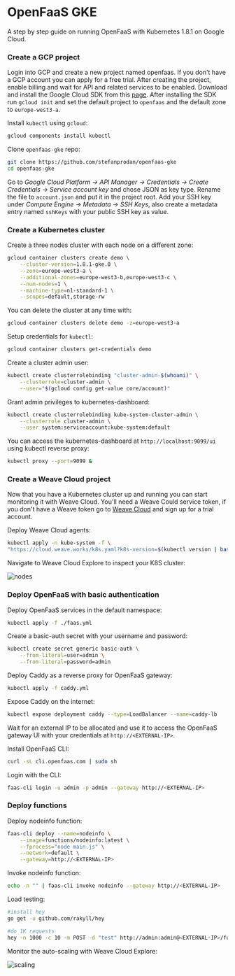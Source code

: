 # OpenFaaS GKE

A step by step guide on running OpenFaaS with Kubernetes 1.8.1 on Google Cloud.

### Create a GCP project

Login into GCP and create a new project named openfaas. If you don't have a GCP account you can apply for 
a free trial. After creating the project, enable billing and wait for API and related services to be enabled.
Download and install the Google Cloud SDK from this [page](https://cloud.google.com/sdk/). After installing 
the SDK run `gcloud init` and set the default project to `openfaas` and the default zone to `europe-west3-a`.

Install `kubectl` using `gcloud`:

```bash
gcloud components install kubectl
```

Clone `openfaas-gke` repo:

```bash
git clone https://github.com/stefanprodan/openfaas-gke
cd openfaas-gke
```

Go to _Google Cloud Platform -> API Manager -> Credentials -> Create Credentials -> Service account key_ and 
chose JSON as key type. Rename the file to `account.json` and put it in the project root.
Add your SSH key under _Compute Engine -> Metadata -> SSH Keys_, also create a metadata entry named `sshKeys` 
with your public SSH key as value.

### Create a Kubernetes cluster

Create a three nodes cluster with each node on a different zone:

```bash
gcloud container clusters create demo \
    --cluster-version=1.8.1-gke.0 \
    --zone=europe-west3-a \
    --additional-zones=europe-west3-b,europe-west3-c \
    --num-nodes=1 \
    --machine-type=n1-standard-1 \
    --scopes=default,storage-rw
```

You can delete the cluster at any time with:

```bash
gcloud container clusters delete demo -z=europe-west3-a 
```

Setup credentials for `kubectl`:

```bash
gcloud container clusters get-credentials demo
```

Create a cluster admin user:

```bash
kubectl create clusterrolebinding "cluster-admin-$(whoami)" \
    --clusterrole=cluster-admin \
    --user="$(gcloud config get-value core/account)"
```

Grant admin privileges to kubernetes-dashboard:

```bash
kubectl create clusterrolebinding kube-system-cluster-admin \
    --clusterrole cluster-admin \
    --user system:serviceaccount:kube-system:default
```

You can access the kubernetes-dashboard at `http://localhost:9099/ui` using kubectl reverse proxy:

```bash
kubectl proxy --port=9099 &
```

### Create a Weave Cloud project

Now that you have a Kubernetes cluster up and running you can start monitoring it with Weave Cloud. 
You'll need a Weave Could service token, if you don't have a Weave token go 
to [Weave Cloud](https://cloud.weave.works/) and sign up for a trial account. 

Deploy Weave Cloud agents:

```bash
kubectl apply -n kube-system -f \
"https://cloud.weave.works/k8s.yaml?k8s-version=$(kubectl version | base64 | tr -d '\n')&t=<WEAVE-TOKEN>"
```

Navigate to Weave Cloud Explore to inspect your K8S cluster:

![nodes](https://github.com/stefanprodan/openfaas-gke/blob/master/screens/nodes.png)

### Deploy OpenFaaS with  basic authentication

Deploy OpenFaaS services in the default namespace:

```bash
kubectl apply -f ./faas.yml
```

Create a basic-auth secret with your username and password:

```bash
kubectl create secret generic basic-auth \
    --from-literal=user=admin \
    --from-literal=password=admin
```

Deploy Caddy as a reverse proxy for OpenFaaS gateway:

```bash
kubectl apply -f caddy.yml
```

Expose Caddy on the internet:

```bash
kubectl expose deployment caddy --type=LoadBalancer --name=caddy-lb
```

Wait for an external IP to be allocated and use it to access the OpenFaaS gateway UI 
with your credentials at `http://<EXTERNAL-IP>`.

Install OpenFaaS CLI:

```bash
curl -sL cli.openfaas.com | sudo sh
```

Login with the CLI:

```bash
faas-cli login -u admin -p admin --gateway http://<EXTERNAL-IP>
```

### Deploy functions

Deploy nodeinfo function:

```bash
faas-cli deploy --name=nodeinfo \
    --image=functions/nodeinfo:latest \
    --fprocess="node main.js" \
    --network=default \
    --gateway=http://<EXTERNAL-IP> 
```

Invoke nodeinfo function:

```bash
echo -n "" | faas-cli invoke nodeinfo --gateway http://<EXTERNAL-IP>
```

Load testing:

```bash
#install hey
go get -u github.com/rakyll/hey

#do 1K requests 
hey -n 1000 -c 10 -m POST -d "test" http://admin:admin@<EXTERNAL-IP>/function/nodeinfo
```

Monitor the auto-scaling with Weave Cloud Explore:

![scaling](https://github.com/stefanprodan/openfaas-gke/blob/master/screens/scaling.png)
